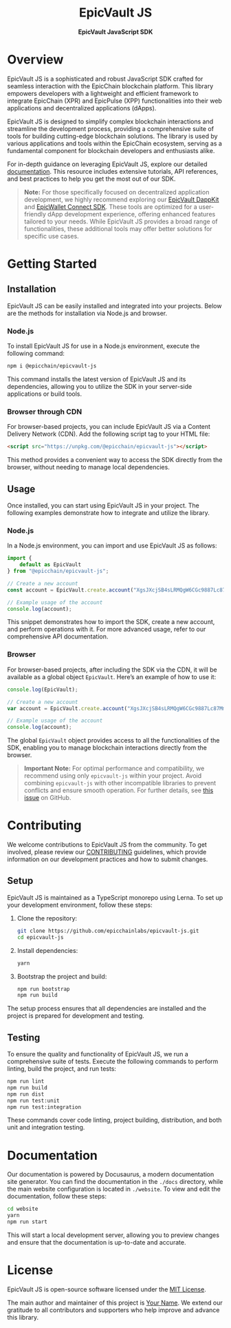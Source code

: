 
<h1 align="center">EpicVault JS</h1>

<p align="center">
  <strong>EpicVault JavaScript SDK</strong>
</p>

# Overview

EpicVault JS is a sophisticated and robust JavaScript SDK crafted for seamless interaction with the EpicChain blockchain platform. This library empowers developers with a lightweight and efficient framework to integrate EpicChain (XPR) and EpicPulse (XPP) functionalities into their web applications and decentralized applications (dApps).

EpicVault JS is designed to simplify complex blockchain interactions and streamline the development process, providing a comprehensive suite of tools for building cutting-edge blockchain solutions. The library is used by various applications and tools within the EpicChain ecosystem, serving as a fundamental component for blockchain developers and enthusiasts alike.

For in-depth guidance on leveraging EpicVault JS, explore our detailed [documentation](https://docs.epicchain.org/epicvault-js/index.html). This resource includes extensive tutorials, API references, and best practices to help you get the most out of our SDK.

> **Note:** For those specifically focused on decentralized application development, we highly recommend exploring our [EpicVault DappKit](https://github.com/epicchainlabs/epicvault-dappkit) and [EpicWallet Connect SDK](https://github.com/epicchainlabs/epicwallet-connect-sdk). These tools are optimized for a user-friendly dApp development experience, offering enhanced features tailored to your needs. While EpicVault JS provides a broad range of functionalities, these additional tools may offer better solutions for specific use cases.

# Getting Started

## Installation

EpicVault JS can be easily installed and integrated into your projects. Below are the methods for installation via Node.js and browser.

### Node.js

To install EpicVault JS for use in a Node.js environment, execute the following command:

```bash
npm i @epicchain/epicvault-js
```

This command installs the latest version of EpicVault JS and its dependencies, allowing you to utilize the SDK in your server-side applications or build tools.

### Browser through CDN

For browser-based projects, you can include EpicVault JS via a Content Delivery Network (CDN). Add the following script tag to your HTML file:

```html
<script src="https://unpkg.com/@epicchain/epicvault-js"></script>
```

This method provides a convenient way to access the SDK directly from the browser, without needing to manage local dependencies.

## Usage

Once installed, you can start using EpicVault JS in your project. The following examples demonstrate how to integrate and utilize the library.

### Node.js

In a Node.js environment, you can import and use EpicVault JS as follows:

```js
import {
    default as EpicVault
} from "@epicchain/epicvault-js";

// Create a new account
const account = EpicVault.create.account("XgsJXcjSB4sLRMQgW6CGc9887Lc87MmsUu");

// Example usage of the account
console.log(account);
```

This snippet demonstrates how to import the SDK, create a new account, and perform operations with it. For more advanced usage, refer to our comprehensive API documentation.

### Browser

For browser-based projects, after including the SDK via the CDN, it will be available as a global object `EpicVault`. Here’s an example of how to use it:

```js
console.log(EpicVault);

// Create a new account
var account = EpicVault.create.account("XgsJXcjSB4sLRMQgW6CGc9887Lc87MmsUu");

// Example usage of the account
console.log(account);
```

The global `EpicVault` object provides access to all the functionalities of the SDK, enabling you to manage blockchain interactions directly from the browser.

> **Important Note:** For optimal performance and compatibility, we recommend using only `epicvault-js` within your project. Avoid combining `epicvault-js` with other incompatible libraries to prevent conflicts and ensure smooth operation. For further details, see [this issue](https://github.com/epicchainlabs/epicvault-js/issues/) on GitHub.

# Contributing

We welcome contributions to EpicVault JS from the community. To get involved, please review our [CONTRIBUTING](./CONTRIBUTING.md) guidelines, which provide information on our development practices and how to submit changes.

## Setup

EpicVault JS is maintained as a TypeScript monorepo using Lerna. To set up your development environment, follow these steps:

1. Clone the repository:

   ```sh
   git clone https://github.com/epicchainlabs/epicvault-js.git
   cd epicvault-js
   ```

2. Install dependencies:

   ```sh
   yarn
   ```

3. Bootstrap the project and build:

   ```sh
   npm run bootstrap
   npm run build
   ```

The setup process ensures that all dependencies are installed and the project is prepared for development and testing.

## Testing

To ensure the quality and functionality of EpicVault JS, we run a comprehensive suite of tests. Execute the following commands to perform linting, build the project, and run tests:

```sh
npm run lint
npm run build
npm run dist
npm run test:unit
npm run test:integration
```

These commands cover code linting, project building, distribution, and both unit and integration testing.

# Documentation

Our documentation is powered by Docusaurus, a modern documentation site generator. You can find the documentation in the `./docs` directory, while the main website configuration is located in `./website`. To view and edit the documentation, follow these steps:

```sh
cd website
yarn
npm run start
```

This will start a local development server, allowing you to preview changes and ensure that the documentation is up-to-date and accurate.

# License

EpicVault JS is open-source software licensed under the [MIT License](https://github.com/epicchainlabs/epicvault-js/blob/master/LICENSE).

The main author and maintainer of this project is [Your Name](https://github.com/your-github-profile). We extend our gratitude to all contributors and supporters who help improve and advance this library.
